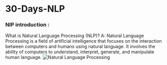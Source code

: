 # 30-Days-NLP
### NlP introduction : 
What is Natural Language Processing (NLP)? A: Natural Language Processing is a field of artificial intelligence that focuses on the interaction between computers and humans using natural language. It involves the ability of computers to understand, interpret, generate, and manipulate human language.
![Natural Language Processing](https://cdn.botpenguin.com/assets/website/natural_language_processing_6f02953a53.webp)


